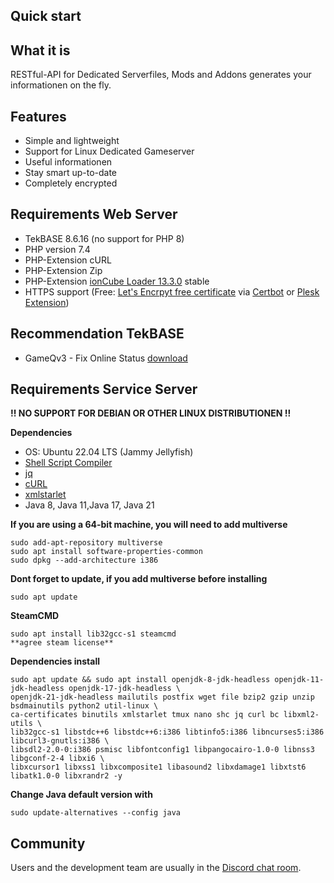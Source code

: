 ## Quick start

## What it is

RESTful-API for Dedicated Serverfiles, Mods and Addons generates your informationen on the fly.

## Features

- Simple and lightweight
- Support for Linux Dedicated Gameserver
- Useful informationen
- Stay smart up-to-date
- Completely encrypted

## Requirements Web Server
 
- TekBASE 8.6.16 (no support for PHP 8)
- PHP version 7.4
- PHP-Extension cURL
- PHP-Extension Zip 
- PHP-Extension [ionCube Loader 13.3.0](https://ioncube.com/lw) stable
- HTTPS support (Free: [Let's Encrpyt free certificate](https://letsencrypt.org/de/) via [Certbot](https://certbot.eff.org/) or [Plesk Extension](https://www.plesk.com/extensions/letsencrypt/))

## Recommendation TekBASE

- GameQv3 - Fix Online Status [download](https://github.com/celltek/game.protocol/archive/refs/heads/main.zip)

## Requirements Service Server

**!! NO SUPPORT FOR DEBIAN OR OTHER LINUX DISTRIBUTIONEN !!**

**Dependencies**
- OS: Ubuntu 22.04 LTS (Jammy Jellyfish)
- [Shell Script Compiler](https://github.com/neurobin/shc)
- [jq](https://stedolan.github.io/jq/)
- [cURL](https://wiki.ubuntuusers.de/cURL/)
- [xmlstarlet](https://xmlstar.sourceforge.net/)
- Java 8, Java 11,Java 17, Java 21

**If you are using a 64-bit machine, you will need to add multiverse**
```ssh
sudo add-apt-repository multiverse
sudo apt install software-properties-common
sudo dpkg --add-architecture i386
```

**Dont forget to update, if you add multiverse before installing**
```ssh
sudo apt update
```

**SteamCMD**
```ssh
sudo apt install lib32gcc-s1 steamcmd
**agree steam license**
```

**Dependencies install**
```ssh
sudo apt update && sudo apt install openjdk-8-jdk-headless openjdk-11-jdk-headless openjdk-17-jdk-headless \
openjdk-21-jdk-headless mailutils postfix wget file bzip2 gzip unzip bsdmainutils python2 util-linux \
ca-certificates binutils xmlstarlet tmux nano shc jq curl bc libxml2-utils \
lib32gcc-s1 libstdc++6 libstdc++6:i386 libtinfo5:i386 libncurses5:i386 libcurl3-gnutls:i386 \
libsdl2-2.0-0:i386 psmisc libfontconfig1 libpangocairo-1.0-0 libnss3 libgconf-2-4 libxi6 \
libxcursor1 libxss1 libxcomposite1 libasound2 libxdamage1 libxtst6 libatk1.0-0 libxrandr2 -y
```

**Change Java default version with**
```ssh
sudo update-alternatives --config java
```

## Community

Users and the development team are usually in the [Discord chat room](https://celltek.de/discord).